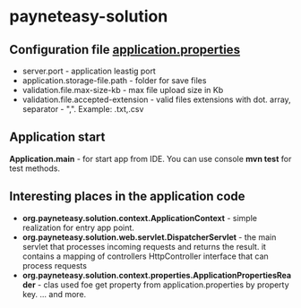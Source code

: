 # payneteasy-solution

## Configuration file [application.properties](src%2Fmain%2Fresources%2Fapplication.properties)
- server.port - application leastig port
- application.storage-file.path - folder for save files
- validation.file.max-size-kb - max file upload size in Kb
- validation.file.accepted-extension - valid files extensions with dot. array, separator - ",". Example: .txt,.csv

## Application start
**Application.main** - for start app from IDE.
You can use console **mvn test** for test methods.

## Interesting places in the application code
- **org.payneteasy.solution.context.ApplicationContext** - simple realization for entry app point.
- **org.payneteasy.solution.web.servlet.DispatcherServlet** - the main servlet that processes incoming requests and returns the result. it contains a mapping of controllers HttpController interface that can process requests
- **org.payneteasy.solution.context.properties.ApplicationPropertiesReader** - clas used foe get property from application.properties by property key.
  ... and more.
